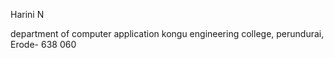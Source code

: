 Harini N 



department of computer application 
kongu engineering college, perundurai, Erode- 638 060

